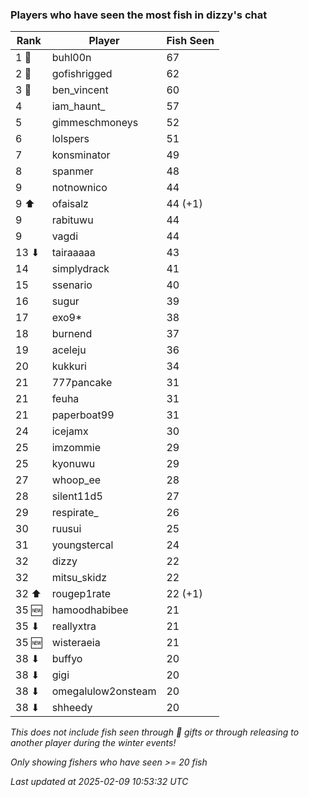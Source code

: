 ### Players who have seen the most fish in dizzy's chat
| Rank | Player | Fish Seen |
|------|--------|-----------|
| 1 🥇  | buhl00n  | 67 |
| 2 🥈  | gofishrigged  | 62 |
| 3 🥉  | ben_vincent  | 60 |
| 4  | iam_haunt_  | 57 |
| 5  | gimmeschmoneys  | 52 |
| 6  | lolspers  | 51 |
| 7  | konsminator  | 49 |
| 8  | spanmer  | 48 |
| 9  | notnownico  | 44 |
| 9 ⬆ | ofaisalz  | 44 (+1) |
| 9  | rabituwu  | 44 |
| 9  | vagdi  | 44 |
| 13 ⬇ | tairaaaaa  | 43 |
| 14  | simplydrack  | 41 |
| 15  | ssenario  | 40 |
| 16  | sugur  | 39 |
| 17  | exo9*  | 38 |
| 18  | burnend  | 37 |
| 19  | aceleju  | 36 |
| 20  | kukkuri  | 34 |
| 21  | 777pancake  | 31 |
| 21  | feuha  | 31 |
| 21  | paperboat99  | 31 |
| 24  | icejamx  | 30 |
| 25  | imzommie  | 29 |
| 25  | kyonuwu  | 29 |
| 27  | whoop_ee  | 28 |
| 28  | silent11d5  | 27 |
| 29  | respirate_  | 26 |
| 30  | ruusui  | 25 |
| 31  | youngstercal  | 24 |
| 32  | dizzy  | 22 |
| 32  | mitsu_skidz  | 22 |
| 32 ⬆ | rougep1rate  | 22 (+1) |
| 35 🆕 | hamoodhabibee  | 21 |
| 35 ⬇ | reallyxtra  | 21 |
| 35 🆕 | wisteraeia  | 21 |
| 38 ⬇ | buffyo  | 20 |
| 38 ⬇ | gigi  | 20 |
| 38 ⬇ | omegalulow2onsteam  | 20 |
| 38 ⬇ | shheedy  | 20 |

_This does not include fish seen through 🎁 gifts or through releasing to another player during the winter events!_

_Only showing fishers who have seen >= 20 fish_

_Last updated at 2025-02-09 10:53:32 UTC_